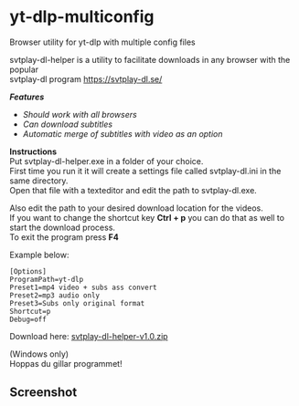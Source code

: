 # yt-dlp-multiconfig
Browser utility for yt-dlp with multiple config files

svtplay-dl-helper is a utility to facilitate downloads in any browser with the popular  
svtplay-dl program https://svtplay-dl.se/

_**Features**_
 - _Should work with all browsers_
 - _Can download subtitles_
  - _Automatic merge of subtitles with video as an option_
  
  **Instructions**  
Put svtplay-dl-helper.exe in a folder of your choice.  
First time you run it it will create a settings file called svtplay-dl.ini in the same directory.  
Open that file with a texteditor and edit the path to svtplay-dl.exe.  

Also edit the path to your desired download location for the videos.  
If you want to change the shortcut key **Ctrl + p** you can do that as well to start the download process.  
To exit the program press **F4**

Example below:
```
[Options]
ProgramPath=yt-dlp
Preset1=mp4 video + subs ass convert
Preset2=mp3 audio only
Preset3=Subs only original format
Shortcut=p
Debug=off
```
Download here: [svtplay-dl-helper-v1.0.zip](https://github.com/dobbelina/svtplay-dl-helper/releases/download/v1.0-Windows/svtplay-dl-helper-v1.0.zip)



(Windows only)  
Hoppas du gillar programmet!

## Screenshot



